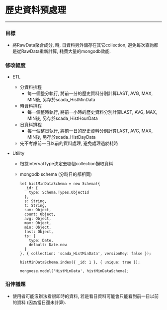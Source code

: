# 歷史資料預處理

---

### 目標

* 將RawData聚合成分, 時, 日資料另外儲存在其它collection, 避免每次查詢都是從RawData重新計算, 耗費大量的mongodb效能.

### 修改幅度

* ETL
  * 分資料排程
    * 每一個整分執行, 將前一分的歷史資料分別計算LAST, AVG, MAX, MIN後, 另存於scada\_HistMinData
  * 時資料排程
    * 每一個整時執行, 將前一小時的歷史資料分別計算LAST, AVG, MAX, MIN後, 另存於scada\_HistHourData
  * 日資料排程
    * 每一個整日執行, 將前一日的歷史資料分別計算LAST, AVG, MAX, MIN後, 另存於scada\_HistDayData
  * 先不考慮前一日以前的資料處理, 避免處理過於耗時
* Utility

  * 根據intervalType決定去哪個collection撈取資料
  * mongodb schema \(分時日的都相同\)

    ```
    let histMinDataSchema = new Schema({
      _id: {
        type: Schema.Types.ObjectId
      },
      s: String,
      t: String,
      sum: Object,
      count: Object,
      avg: Object,
      max: Object,
      min: Object,
      last: Object,
      ts: {
        type: Date,
        default: Date.now
      }
    }, { collection: 'scada_HistMinData', versionKey: false });

    histMinDataSchema.index({ _id: 1 }, { unique: true });

    mongoose.model('HistMinData', histMinDataSchema);
    ```

### 沿伸議題

* 使用者可能沒辦法看很即時的資料, 若是看日資料可能會只能看到前一日以前的資料 \(因為當日還未計算\).



